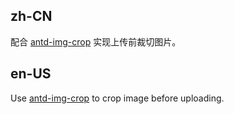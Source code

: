 ## zh-CN

配合 [antd-img-crop](https://github.com/nanxiaobei/antd-img-crop) 实现上传前裁切图片。

## en-US

Use [antd-img-crop](https://github.com/nanxiaobei/antd-img-crop) to crop image before uploading.
